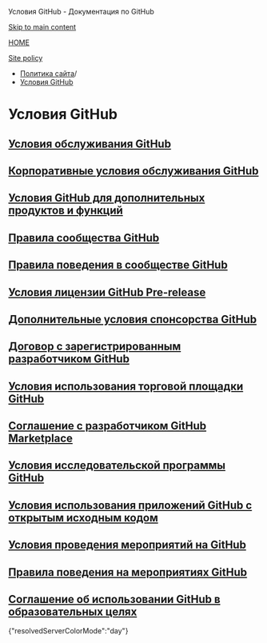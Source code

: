 Условия GitHub - Документация по GitHub

[Skip to main content](#main-content)

[HOME](/ru)

[Site policy](/ru/site-policy)

* [Политика сайта](/ru/site-policy)/
* [Условия GitHub](/ru/site-policy/github-terms)

Условия GitHub
==========

[Условия обслуживания GitHub](/ru/site-policy/github-terms/github-terms-of-service)
----------

[Корпоративные условия обслуживания GitHub](/ru/site-policy/github-terms/github-corporate-terms-of-service)
----------

[Условия GitHub для дополнительных продуктов и функций](/ru/site-policy/github-terms/github-terms-for-additional-products-and-features)
----------

[Правила сообщества GitHub](/ru/site-policy/github-terms/github-community-guidelines)
----------

[Правила поведения в сообществе GitHub](/ru/site-policy/github-terms/github-community-code-of-conduct)
----------

[Условия лицензии GitHub Pre-release](/ru/site-policy/github-terms/github-pre-release-license-terms)
----------

[Дополнительные условия спонсорства GitHub](/ru/site-policy/github-terms/github-sponsors-additional-terms)
----------

[Договор с зарегистрированным разработчиком GitHub](/ru/site-policy/github-terms/github-registered-developer-agreement)
----------

[Условия использования торговой площадки GitHub](/ru/site-policy/github-terms/github-marketplace-terms-of-service)
----------

[Соглашение с разработчиком GitHub Marketplace](/ru/site-policy/github-terms/github-marketplace-developer-agreement)
----------

[Условия исследовательской программы GitHub](/ru/site-policy/github-terms/github-research-program-terms)
----------

[Условия использования приложений GitHub с открытым исходным кодом](/ru/site-policy/github-terms/github-open-source-applications-terms-and-conditions)
----------

[Условия проведения мероприятий на GitHub](/ru/site-policy/github-terms/github-event-terms)
----------

[Правила поведения на мероприятиях GitHub](/ru/site-policy/github-terms/github-event-code-of-conduct)
----------

[Соглашение об использовании GitHub в образовательных целях](/ru/site-policy/github-terms/github-educational-use-agreement)
----------

{"resolvedServerColorMode":"day"}
